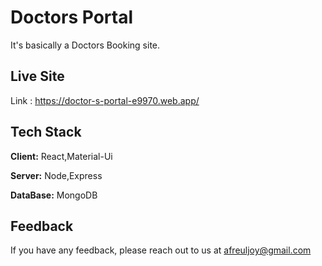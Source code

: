 
# Doctors Portal

It's basically a Doctors Booking site.


## Live Site

Link : https://doctor-s-portal-e9970.web.app/


## Tech Stack

**Client:** React,Material-Ui

**Server:** Node,Express

**DataBase:** MongoDB


## Feedback

If you have any feedback, please reach out to us at afreuljoy@gmail.com



  



  